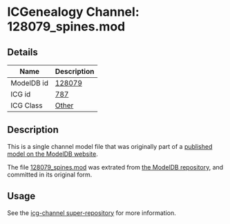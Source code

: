 # ICGenealogy Channel: 128079\_spines.mod

## Details

Name | Description
---- | -----------
ModelDB id | [128079](http://senselab.med.yale.edu/ModelDB/ShowModel.cshtml?model=128079)
ICG id | [787](http://icg.neurotheory.ox.ac.uk/channels/other/787)
ICG Class | [Other](http://icg.neurotheory.ox.ac.uk/channels/other)

## Description

This is a single channel model file that was originally part of a [published model on the ModelDB website](http://senselab.med.yale.edu/mModelDB/ShowModel.cshtml?model=128079).

The file [128079\_spines.mod](128079_spines.mod) was extrated from [the ModelDB repository](http://senselab.med.yale.edu/ModelDB/ShowModel.cshtml?model=128079), and committed in its original form.

## Usage

See the [icg-channel super-repository](https://github.com/icgenealogy/icg-channels) for more information.